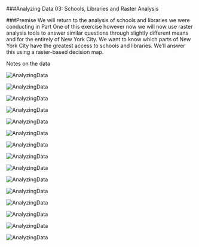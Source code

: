 ###Analyzing Data 03: Schools, Libraries and Raster Analysis

###Premise
We will return to the analysis of schools and libraries we were conducting in Part One of this exercise however now we will now use raster analysis tools to answer similar questions through slightly different means and for the entirely of New York City. We want to know which parts of New York City have the greatest access to schools and libraries. We’ll answer this using a raster-based decision map.

Notes on the data


![AnalyzingData]( https://github.com/CenterForSpatialResearch/MappingForTheUrbanHumanities/blob/master/Tutorials/Images/AnalyzingData03/Analyze31.png)

![AnalyzingData]( https://github.com/CenterForSpatialResearch/MappingForTheUrbanHumanities/blob/master/Tutorials/Images/AnalyzingData03/Analyze31.png)

![AnalyzingData]( https://github.com/CenterForSpatialResearch/MappingForTheUrbanHumanities/blob/master/Tutorials/Images/AnalyzingData03/Analyze31.png)

![AnalyzingData]( https://github.com/CenterForSpatialResearch/MappingForTheUrbanHumanities/blob/master/Tutorials/Images/AnalyzingData03/Analyze31.png)

![AnalyzingData]( https://github.com/CenterForSpatialResearch/MappingForTheUrbanHumanities/blob/master/Tutorials/Images/AnalyzingData03/Analyze31.png)

![AnalyzingData]( https://github.com/CenterForSpatialResearch/MappingForTheUrbanHumanities/blob/master/Tutorials/Images/AnalyzingData03/Analyze31.png)

![AnalyzingData]( https://github.com/CenterForSpatialResearch/MappingForTheUrbanHumanities/blob/master/Tutorials/Images/AnalyzingData03/Analyze31.png)

![AnalyzingData]( https://github.com/CenterForSpatialResearch/MappingForTheUrbanHumanities/blob/master/Tutorials/Images/AnalyzingData03/Analyze31.png)

![AnalyzingData]( https://github.com/CenterForSpatialResearch/MappingForTheUrbanHumanities/blob/master/Tutorials/Images/AnalyzingData03/Analyze31.png)

![AnalyzingData]( https://github.com/CenterForSpatialResearch/MappingForTheUrbanHumanities/blob/master/Tutorials/Images/AnalyzingData03/Analyze31.png)

![AnalyzingData]( https://github.com/CenterForSpatialResearch/MappingForTheUrbanHumanities/blob/master/Tutorials/Images/AnalyzingData03/Analyze31.png)

![AnalyzingData]( https://github.com/CenterForSpatialResearch/MappingForTheUrbanHumanities/blob/master/Tutorials/Images/AnalyzingData03/Analyze31.png)

![AnalyzingData]( https://github.com/CenterForSpatialResearch/MappingForTheUrbanHumanities/blob/master/Tutorials/Images/AnalyzingData03/Analyze31.png)

![AnalyzingData]( https://github.com/CenterForSpatialResearch/MappingForTheUrbanHumanities/blob/master/Tutorials/Images/AnalyzingData03/Analyze31.png)

![AnalyzingData]( https://github.com/CenterForSpatialResearch/MappingForTheUrbanHumanities/blob/master/Tutorials/Images/AnalyzingData03/Analyze31.png)
